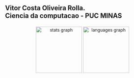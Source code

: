 <h2 align="left">Vitor Costa Oliveira Rolla.<br> Ciencia da computacao - PUC MINAS</h2>

###

<div align="center">
  <img src="https://github-readme-stats.vercel.app/api?username=vitorcostao&hide_title=false&hide_rank=false&show_icons=true&include_all_commits=true&count_private=true&disable_animations=false&theme=dracula&locale=en&hide_border=false" height="150" alt="stats graph"  />
  <img src="https://github-readme-stats.vercel.app/api/top-langs?username=vitorcostao&locale=en&hide_title=false&layout=compact&card_width=320&langs_count=5&theme=dracula&hide_border=false" height="150" alt="languages graph"  />
</div>

<br clear="both">

###
